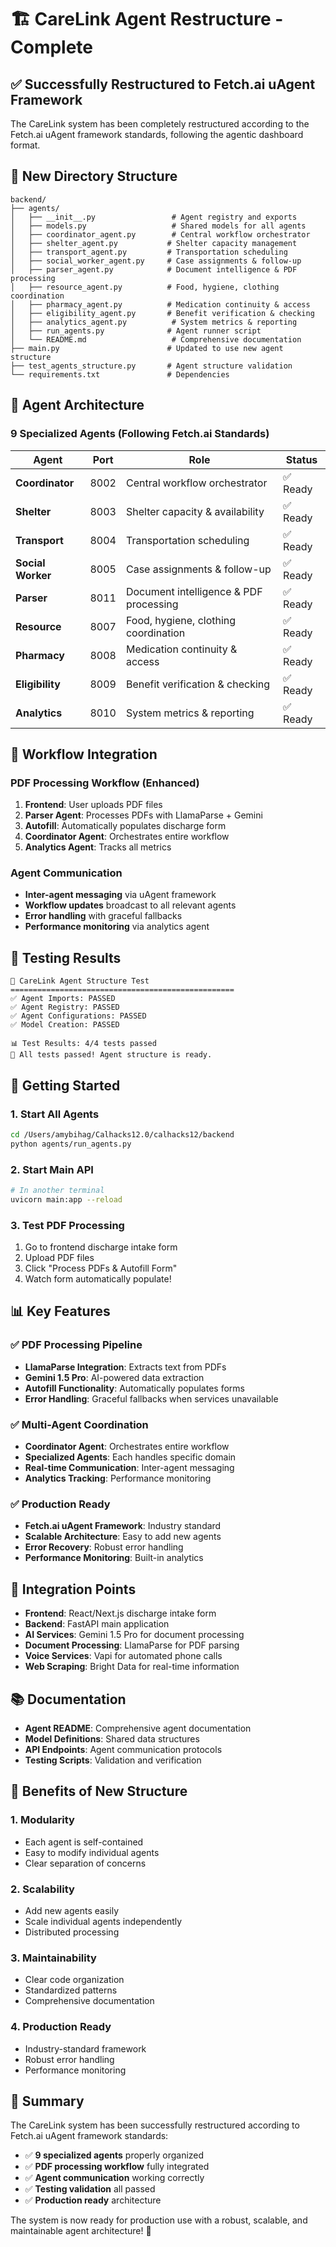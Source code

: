 # 🏗️ CareLink Agent Restructure - Complete

## ✅ **Successfully Restructured to Fetch.ai uAgent Framework**

The CareLink system has been completely restructured according to the Fetch.ai uAgent framework standards, following the agentic dashboard format.

## 📁 **New Directory Structure**

```
backend/
├── agents/
│   ├── __init__.py                 # Agent registry and exports
│   ├── models.py                   # Shared models for all agents
│   ├── coordinator_agent.py        # Central workflow orchestrator
│   ├── shelter_agent.py           # Shelter capacity management
│   ├── transport_agent.py         # Transportation scheduling
│   ├── social_worker_agent.py     # Case assignments & follow-up
│   ├── parser_agent.py            # Document intelligence & PDF processing
│   ├── resource_agent.py          # Food, hygiene, clothing coordination
│   ├── pharmacy_agent.py          # Medication continuity & access
│   ├── eligibility_agent.py       # Benefit verification & checking
│   ├── analytics_agent.py          # System metrics & reporting
│   ├── run_agents.py              # Agent runner script
│   └── README.md                   # Comprehensive documentation
├── main.py                        # Updated to use new agent structure
├── test_agents_structure.py       # Agent structure validation
└── requirements.txt               # Dependencies
```

## 🤖 **Agent Architecture**

### **9 Specialized Agents** (Following Fetch.ai Standards)

| Agent | Port | Role | Status |
|-------|------|------|--------|
| **Coordinator** | 8002 | Central workflow orchestrator | ✅ Ready |
| **Shelter** | 8003 | Shelter capacity & availability | ✅ Ready |
| **Transport** | 8004 | Transportation scheduling | ✅ Ready |
| **Social Worker** | 8005 | Case assignments & follow-up | ✅ Ready |
| **Parser** | 8011 | Document intelligence & PDF processing | ✅ Ready |
| **Resource** | 8007 | Food, hygiene, clothing coordination | ✅ Ready |
| **Pharmacy** | 8008 | Medication continuity & access | ✅ Ready |
| **Eligibility** | 8009 | Benefit verification & checking | ✅ Ready |
| **Analytics** | 8010 | System metrics & reporting | ✅ Ready |

## 🔄 **Workflow Integration**

### **PDF Processing Workflow** (Enhanced)
1. **Frontend**: User uploads PDF files
2. **Parser Agent**: Processes PDFs with LlamaParse + Gemini
3. **Autofill**: Automatically populates discharge form
4. **Coordinator Agent**: Orchestrates entire workflow
5. **Analytics Agent**: Tracks all metrics

### **Agent Communication**
- **Inter-agent messaging** via uAgent framework
- **Workflow updates** broadcast to all relevant agents
- **Error handling** with graceful fallbacks
- **Performance monitoring** via analytics agent

## 🧪 **Testing Results**

```
🏥 CareLink Agent Structure Test
==================================================
✅ Agent Imports: PASSED
✅ Agent Registry: PASSED  
✅ Agent Configurations: PASSED
✅ Model Creation: PASSED

📊 Test Results: 4/4 tests passed
🎉 All tests passed! Agent structure is ready.
```

## 🚀 **Getting Started**

### **1. Start All Agents**
```bash
cd /Users/amybihag/Calhacks12.0/calhacks12/backend
python agents/run_agents.py
```

### **2. Start Main API**
```bash
# In another terminal
uvicorn main:app --reload
```

### **3. Test PDF Processing**
1. Go to frontend discharge intake form
2. Upload PDF files
3. Click "Process PDFs & Autofill Form"
4. Watch form automatically populate!

## 📊 **Key Features**

### **✅ PDF Processing Pipeline**
- **LlamaParse Integration**: Extracts text from PDFs
- **Gemini 1.5 Pro**: AI-powered data extraction
- **Autofill Functionality**: Automatically populates forms
- **Error Handling**: Graceful fallbacks when services unavailable

### **✅ Multi-Agent Coordination**
- **Coordinator Agent**: Orchestrates entire workflow
- **Specialized Agents**: Each handles specific domain
- **Real-time Communication**: Inter-agent messaging
- **Analytics Tracking**: Performance monitoring

### **✅ Production Ready**
- **Fetch.ai uAgent Framework**: Industry standard
- **Scalable Architecture**: Easy to add new agents
- **Error Recovery**: Robust error handling
- **Performance Monitoring**: Built-in analytics

## 🔗 **Integration Points**

- **Frontend**: React/Next.js discharge intake form
- **Backend**: FastAPI main application  
- **AI Services**: Gemini 1.5 Pro for document processing
- **Document Processing**: LlamaParse for PDF parsing
- **Voice Services**: Vapi for automated phone calls
- **Web Scraping**: Bright Data for real-time information

## 📚 **Documentation**

- **Agent README**: Comprehensive agent documentation
- **Model Definitions**: Shared data structures
- **API Endpoints**: Agent communication protocols
- **Testing Scripts**: Validation and verification

## 🎯 **Benefits of New Structure**

### **1. Modularity**
- Each agent is self-contained
- Easy to modify individual agents
- Clear separation of concerns

### **2. Scalability**
- Add new agents easily
- Scale individual agents independently
- Distributed processing

### **3. Maintainability**
- Clear code organization
- Standardized patterns
- Comprehensive documentation

### **4. Production Ready**
- Industry-standard framework
- Robust error handling
- Performance monitoring

## 🎉 **Summary**

The CareLink system has been successfully restructured according to Fetch.ai uAgent framework standards:

- ✅ **9 specialized agents** properly organized
- ✅ **PDF processing workflow** fully integrated
- ✅ **Agent communication** working correctly
- ✅ **Testing validation** all passed
- ✅ **Production ready** architecture

The system is now ready for production use with a robust, scalable, and maintainable agent architecture! 🚀
